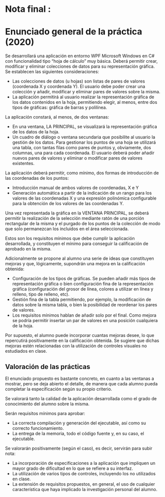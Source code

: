 # Nota final : 

# Enunciado general de la práctica (2020)

Se desarrollará una aplicación en entorno WPF Microsoft Windows en C# con funcionalidad tipo “hoja de cálculo” muy básica. Deberá permitir crear, modificar y eliminar colecciones de datos para su representación gráfica. Se establecen las siguientes consideraciones:

- Las colecciones de datos (u hojas) son listas de pares de valores (coordenada X y coordenada Y). El usuario debe poder crear una colección y añadir, modificar y eliminar pares de valores sobre la misma.
- La aplicación permitirá al usuario realizar la representación gráfica de los datos contenidos en la hoja, permitiendo elegir, al menos, entre dos tipos de gráficas: gráfica de barras y polilínea.

La aplicación constará, al menos, de dos ventanas:

- En una ventana, LA PRINCIPAL, se visualizará la representación gráfica de los datos de la hoja.
- Un cuadro de diálogo o ventana secundaria que posibilite al usuario la gestión de los datos. Para gestionar los puntos de una hoja se utilizará una tabla, con tantas filas como pares de puntos y, obviamente, dos columnas, una para cada coordenada. El usuario deberá poder añadir nuevos pares de valores y eliminar o modificar pares de valores existentes.

La aplicación deberá permitir, como mínimo, dos formas de introducción de las coordenadas de los puntos:

- Introducción manual de ambos valores de coordenadas, X e Y
- Generación automática a partir de la indicación de un rango para los valores de las coordenadas X y una expresión polinómica configurable para la obtención de los valores de las coordenadas Y.

Una vez representada la gráfica en la VENTANA PRINCIPAL, se deberá permitir la realización de la selección mediante ratón de una porción rectangular de la misma y el purgado de los puntos de la colección de modo que solo permanezcan los incluidos en el área seleccionada.

Estos son los requisitos mínimos que debe cumplir la aplicación desarrollada, y constituyen el mínimo para conseguir la calificación de aprobado en la misma.

Adicionalmente se propone al alumno una serie de ideas que constituyen mejoras y que, lógicamente, supondrán una mejora en la calificación obtenida: 

- Configuración de los tipos de gráficas. Se pueden añadir más tipos de representación gráfica o bien configuración fina de la representación gráfica (configuración del grosor de línea, colores a utilizar en línea y relleno, tipo de relleno, etc).
- Gestión fina de la tabla permitiendo, por ejemplo, la modificación de datos sobre la misma tabla, o bien la posibilidad de reordenar los pares de valores.
- Los requisitos mínimos hablan de añadir solo por el final. Como mejora se podría permitir insertar un par de valores en una posición cualquiera de la hoja.

Por supuesto, el alumno puede incorporar cuantas mejoras desee, lo que repercutirá positivamente en la calificación obtenida. Se sugiere que dichas mejoras estén relacionadas con la utilización de controles visuales no estudiados en clase.

## Valoración de las prácticas

El enunciado propuesto es bastante concreto, en cuanto a las ventanas a mostrar, pero se deja abierto el detalle, de manera que cada alumno pueda completar la especificación según su propio criterio.

Se valorará tanto la calidad de la aplicación desarrollada como el grado de conocimiento del alumno sobre la misma.

Serán requisitos mínimos para aprobar:

- La correcta compilación y generación del ejecutable, así como su correcto funcionamiento.
- La entrega de la memoria, todo el código fuente y, en su caso, el ejecutable.

Se valorarán positivamente (según el caso), es decir, servirán para subir nota:

- La incorporación de especificaciones a la aplicación que impliquen un mayor grado de dificultad en lo que se refiere a su interfaz.
- La utilización de varios tipos de controles, incluyendo los no utilizados en clase.
- La extensión de requisitos propuestos, en general, el uso de cualquier característica que haya implicado la investigación personal del alumno.